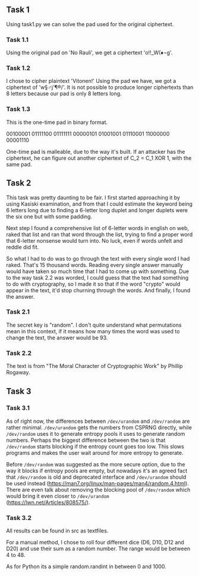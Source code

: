 ## Task 1

Using task1.py we can solve the pad used for the original ciphertext.

### Task 1.1

Using the original pad on 'No Rauli', we get a ciphertext 'o‼_W(♦¬g'.

### Task 1.2

I chose to cipher plaintext 'Vitonen!' Using the pad we have, we got a ciphertext of 'w§♂j'¶®/'. It is not possible to produce longer ciphertexts than 8 letters because our pad is only 8 letters long. 

### Task 1.3

This is the one-time pad in binary format.

00100001
01111100
01111111
00000101
01001001
01110001
11000000
00001110

One-time pad is malleable, due to the way it's built. If an attacker has the ciphertext, he can figure out another ciphertext of C_2 = C_1 XOR 1, with the same pad.

## Task 2

This task was pretty daunting to be fair. I first started approaching it by using Kasiski examination, and from that I could estimate the keyword being 6 letters long due to finding a 6-letter long duplet and longer duplets were the six one but with some padding. 

Next step I found a comprehensive list of 6-letter words in english on web, raked that list and ran that word through the list, trying to find a proper word that 6-letter nonsense would turn into. No luck, even if words unfelt and reddle did fit.

So what I had to do was to go through the text with every single word I had raked. That's 15 thousand words. Reading every single answer manually would have taken so much time that I had to come up with something. Due to the way task 2.2 was worded, I could guess that the text had something to do with cryptography, so I made it so that if the word "crypto" would appear in the text, it'd stop churning through the words. And finally, I found the answer.

### Task 2.1

The secret key is "random". I don't quite understand what permutations mean in this context, if it means how many times the word was used to change the text, the answer would be 93.

### Task 2.2

The text is from "The Moral Character of Cryptographic Work" by Phillip Rogaway. 

## Task 3

### Task 3.1

As of right now, the differences between `/dev/urandom` and `/dev/random` are rather minimal. `/dev/urandom` gets the numbers from CSPRNG directly, while `/dev/random` uses it to generate entropy pools it uses to generate random numbers. Perhaps the biggest difference between the two is that `/dev/random` starts blocking if the entropy count goes too low. This slows programs and makes the user wait around for more entropy to generate.

Before `/dev/random` was suggested as the more secure option, due to the way it blocks if entropy pools are empty, but nowadays it's an agreed fact that `/dev/random` is old and deprecated interface and `/dev/urandom` should be used instead (https://man7.org/linux/man-pages/man4/random.4.html). There are even talk about removing the blocking pool of `/dev/random` which would bring it even closer to `/dev/urandom` (https://lwn.net/Articles/808575/).

### Task 3.2

All results can be found in src as textfiles.

For a manual method, I chose to roll four different dice (D6, D10, D12 and D20) and use their sum as a random number. The range would be between 4 to 48. 

As for Python its a simple random.randint in between 0 and 1000.

